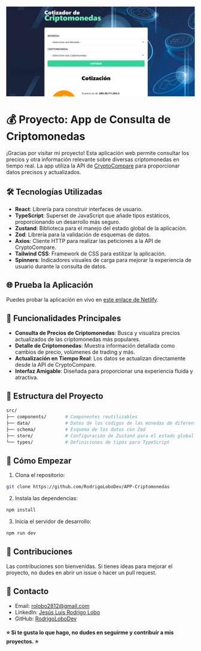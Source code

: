 <!-- Banner -->
![Banner](public/banner.png)

# 💰 Proyecto: App de Consulta de Criptomonedas

¡Gracias por visitar mi proyecto! Esta aplicación web permite consultar los precios y otra información relevante sobre diversas criptomonedas en tiempo real. La app utiliza la API de [CryptoCompare](https://min-api.cryptocompare.com/) para proporcionar datos precisos y actualizados.

## 🛠️ Tecnologías Utilizadas

- **React**: Librería para construir interfaces de usuario.
- **TypeScript**: Superset de JavaScript que añade tipos estáticos, proporcionando un desarrollo más seguro.
- **Zustand**: Biblioteca para el manejo del estado global de la aplicación.
- **Zod**: Librería para la validación de esquemas de datos.
- **Axios**: Cliente HTTP para realizar las peticiones a la API de CryptoCompare.
- **Tailwind CSS**: Framework de CSS para estilizar la aplicación.
- **Spinners**: Indicadores visuales de carga para mejorar la experiencia de usuario durante la consulta de datos.

## 🌐 Prueba la Aplicación

Puedes probar la aplicación en vivo en [este enlace de Netlify](https://app-cripto.netlify.app/).

## 📝 Funcionalidades Principales

- **Consulta de Precios de Criptomonedas**: Busca y visualiza precios actualizados de las criptomonedas más populares.
- **Detalle de Criptomonedas**: Muestra información detallada como cambios de precio, volúmenes de trading y más.
- **Actualización en Tiempo Real**: Los datos se actualizan directamente desde la API de CryptoCompare.
- **Interfaz Amigable**: Diseñada para proporcionar una experiencia fluida y atractiva.

## 📂 Estructura del Proyecto

```bash
src/
├── components/       # Componentes reutilizables
├── data/             # Datos de los codigos de las monedas de diferentes paises
├── schema/           # Esquema de los datos con Zod
├── store/            # Configuración de Zustand para el estado global
└── types/            # Definiciones de tipos para TypeScript
```
## 🚀 Cómo Empezar
1. Clona el repositorio:

```bash
git clone https://github.com/RodrigoLoboDev/APP-Criptomonedas
```
2. Instala las dependencias:

```bash
npm install
```

3. Inicia el servidor de desarrollo:

```bash
npm run dev
```

## 🤝 Contribuciones
Las contribuciones son bienvenidas. Si tienes ideas para mejorar el proyecto, no dudes en abrir un issue o hacer un pull request.

## 📧 Contacto
- Email: rolobo2812@gmail.com
- LinkedIn: [Jesús Luis Rodrigo Lobo](https://www.linkedin.com/in/jes%C3%BAs-luis-rodrigo-lobo-6594a81b4/)
- GitHub: [RodrigoLoboDev](https://github.com/RodrigoLoboDev)

#### ⭐️ Si te gusta lo que hago, no dudes en seguirme y contribuir a mis proyectos. ⭐️